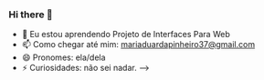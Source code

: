 ### Hi there 👋

- 🌱 Eu estou aprendendo Projeto de Interfaces Para Web
- 📫 Como chegar até mim: mariaduardapinheiro37@gmail.com
- 😄 Pronomes: ela/dela
- ⚡ Curiosidades: não sei nadar. 
-->
